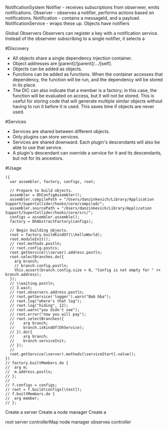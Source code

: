NotificationSystem
  Notifier - receives subscriptions from observeer, emits notifications.
  Observer - observes a notifier, performs actions based on notifications.
	Notification - contains a messageId, and a payload.
	NotificationService - wraps these up.
  Objects have notifiers

Global Observers
Observers can register a key with a notification service. Instead of the observeer subscribing to a single notifier, it selects a

#Discovery
- All objects share a single dependency injection container.
- Object addresses are [parent]/[parent]/.../[self].
- Objects can be added as objects.
- Functions can be added as functions. When the container accesses that dependency, the function will be run, and the dependency will be stored in its place.
- The DIC can also indicate that a member is a factory; in this case, the function will be evaluated on access, but it will not be stored. This is useful for storing code that will generate multiple similar objects without having to run it before it is used. This saves time if objects are never used.

#Services
- Services are shared between different objects.
- Only plugins can store services.
- Services are shared downward. Each plugin's descendants will also be able to use that service.
- A plugin's descendant can override a service for it and its descendants, but not for its ancestors.

#Usage
```
({
  var assembler, factory, configs, root;

  // Prepare to build objects.
  assembler = DhConfigAssembler();
  assembler.compilePath = "/Users/danzinkevich/Library/Application Support/SuperCollider/hooks/core/compiled/";
  assembler.sourcePath = "/Users/danzinkevich/Library/Application Support/SuperCollider/hooks/core/src/";
  configs = assembler.assemble();
  factory = DhAbstractFactory(configs);

  // Begin building objects.
  root = factory.buildKindOf(\\helloWorld);
  root.moduleInit();
  // root.methods.postln;
  // root.config.postcs;
  root.getService(\\server).address.postln;
  root.selectBranches.do({
    arg branch;
    // branch.config.postln;
    this.assert(branch.config.size > 0, "Config is not empty for " ++ branch.address);
  });
  // \\waiting.postln;
  // 3.wait;
  // root.observers.address.postln;
  // root.getService('logger').warn("Bab bba");
  // root.log("where's that log");
  // root.log("hiding", 12);
  // root.warn("you didn't see");
  // root.error("now you will pay");
  // root.selectBranches({
  // 	arg branch;
  // 	branch.isKindOf(DhService);
  // }).do({
  // 	arg branch;
  // 	branch.serviceInit;
  // });
  //
  root.getService(\server).methods[\serviceStart].value();
})
// factory.builtMembers.do {
// 	arg m;
// 	m.address.postln;
// };
//
// f.configs = configs;
// root = f.build(configs[\test]);
// f.builtMembers.do {
// 	arg member;
// };
```
Create a server
Create a node manager
Create a

root
  server
  controllerMap
  node manager
    observes controller
